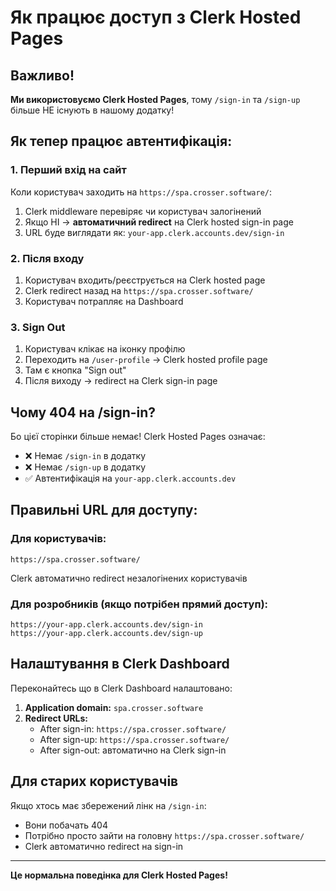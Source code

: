 # Як працює доступ з Clerk Hosted Pages

## Важливо! 

**Ми використовуємо Clerk Hosted Pages**, тому `/sign-in` та `/sign-up` більше НЕ існують в нашому додатку!

## Як тепер працює автентифікація:

### 1. Перший вхід на сайт

Коли користувач заходить на `https://spa.crosser.software/`:
1. Clerk middleware перевіряє чи користувач залогінений
2. Якщо НІ → **автоматичний redirect** на Clerk hosted sign-in page
3. URL буде виглядати як: `your-app.clerk.accounts.dev/sign-in`

### 2. Після входу

1. Користувач входить/реєструється на Clerk hosted page
2. Clerk redirect назад на `https://spa.crosser.software/`
3. Користувач потрапляє на Dashboard

### 3. Sign Out

1. Користувач клікає на іконку профілю
2. Переходить на `/user-profile` → Clerk hosted profile page
3. Там є кнопка "Sign out"
4. Після виходу → redirect на Clerk sign-in page

## Чому 404 на /sign-in?

Бо цієї сторінки більше немає! Clerk Hosted Pages означає:
- ❌ Немає `/sign-in` в додатку
- ❌ Немає `/sign-up` в додатку  
- ✅ Автентифікація на `your-app.clerk.accounts.dev`

## Правильні URL для доступу:

### Для користувачів:
```
https://spa.crosser.software/
```
Clerk автоматично redirect незалогінених користувачів

### Для розробників (якщо потрібен прямий доступ):
```
https://your-app.clerk.accounts.dev/sign-in
https://your-app.clerk.accounts.dev/sign-up
```

## Налаштування в Clerk Dashboard

Переконайтесь що в Clerk Dashboard налаштовано:
1. **Application domain:** `spa.crosser.software`
2. **Redirect URLs:** 
   - After sign-in: `https://spa.crosser.software/`
   - After sign-up: `https://spa.crosser.software/`
   - After sign-out: автоматично на Clerk sign-in

## Для старих користувачів

Якщо хтось має збережений лінк на `/sign-in`:
- Вони побачать 404
- Потрібно просто зайти на головну `https://spa.crosser.software/`
- Clerk автоматично redirect на sign-in

---

**Це нормальна поведінка для Clerk Hosted Pages!**
